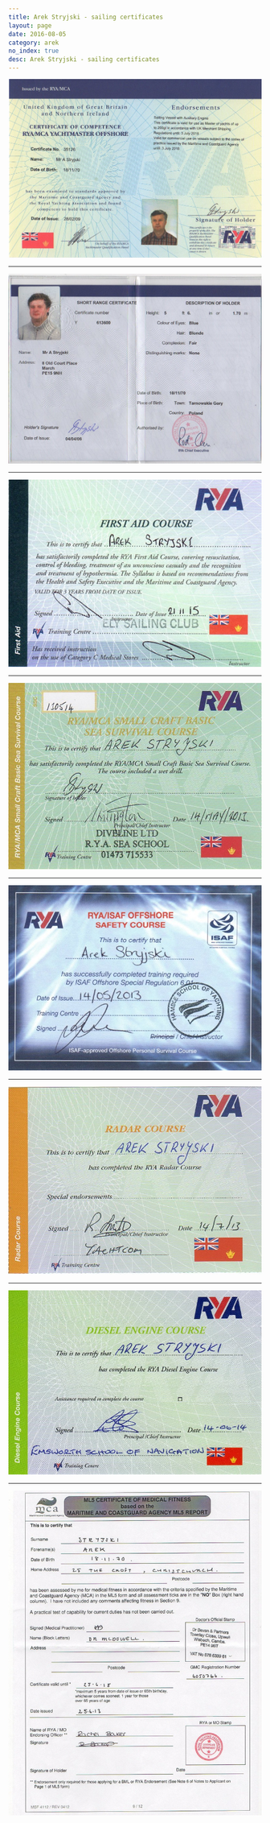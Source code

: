 ```yaml
---
title: Arek Stryjski - sailing certificates
layout: page
date: 2016-08-05
category: arek
no_index: true
desc: Arek Stryjski - sailing certificates
---
```


![Arek Stryjski - Yachtmaster Offshore](/img/certificates/ym_com.jpg)
  
<hr class="print-nl">

![Arek Stryjski - GMDSS Short Range](/img/certificates/src.jpg)

<hr class="print-nl">

![Arek Stryjski - First Aid](/img/certificates/1aid2015.jpg)

<hr class="print-nl">

![Arek Stryjski - Sea Survival](/img/certificates/sea_surv.jpg)

<hr class="print-nl">

![Arek Stryjski - ISAF Offshore Safety](/img/certificates/isaf.jpg)

<hr class="print-nl">

![Arek Stryjski - Radar](/img/certificates/radar.jpg)

<hr class="print-nl">

![Arek Stryjski - Diesel](/img/certificates/diesel.jpg)
  
<hr class="print-nl">

![Arek Stryjski - ML5](/img/certificates/ml5.jpg)


